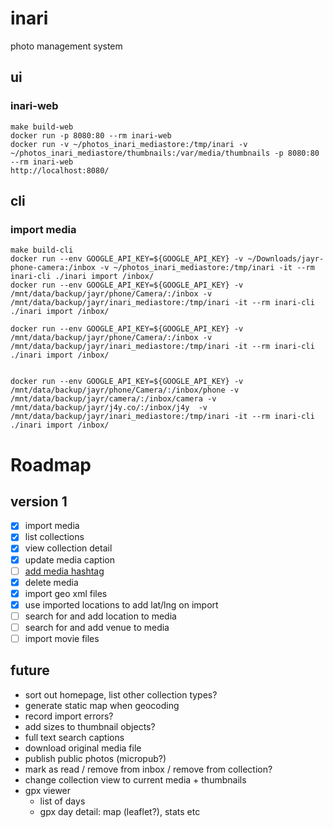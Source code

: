 # inari

photo management system

## ui

### inari-web

```
make build-web
docker run -p 8080:80 --rm inari-web
docker run -v ~/photos_inari_mediastore:/tmp/inari -v ~/photos_inari_mediastore/thumbnails:/var/media/thumbnails -p 8080:80 --rm inari-web
http://localhost:8080/
```

## cli

### import media

```
make build-cli
docker run --env GOOGLE_API_KEY=${GOOGLE_API_KEY} -v ~/Downloads/jayr-phone-camera:/inbox -v ~/photos_inari_mediastore:/tmp/inari -it --rm inari-cli ./inari import /inbox/
docker run --env GOOGLE_API_KEY=${GOOGLE_API_KEY} -v /mnt/data/backup/jayr/phone/Camera/:/inbox -v /mnt/data/backup/jayr/inari_mediastore:/tmp/inari -it --rm inari-cli ./inari import /inbox/

docker run --env GOOGLE_API_KEY=${GOOGLE_API_KEY} -v /mnt/data/backup/jayr/phone/Camera/:/inbox -v /mnt/data/backup/jayr/inari_mediastore:/tmp/inari -it --rm inari-cli ./inari import /inbox/


docker run --env GOOGLE_API_KEY=${GOOGLE_API_KEY} -v /mnt/data/backup/jayr/phone/Camera/:/inbox/phone -v /mnt/data/backup/jayr/camera/:/inbox/camera -v /mnt/data/backup/jayr/j4y.co/:/inbox/j4y  -v /mnt/data/backup/jayr/inari_mediastore:/tmp/inari -it --rm inari-cli ./inari import /inbox/
```

# Roadmap

## version 1

- [x] import media
- [x] list collections
- [X] view collection detail
- [x] update media caption
- [ ] [add media hashtag](https://github.com/j4y-funabashi/inari/issues/11)
- [x] delete media
- [x] import geo xml files
- [x] use imported locations to add lat/lng on import
- [ ] search for and add location to media
- [ ] search for and add venue to media
- [ ] import movie files

## future

- sort out homepage, list other collection types?
- generate static map when geocoding
- record import errors?
- add sizes to thumbnail objects?
- full text search captions
- download original media file
- publish public photos (micropub?)
- mark as read / remove from inbox / remove from collection?
- change collection view to current media + thumbnails
- gpx viewer
    - list of days
    - gpx day detail: map (leaflet?), stats etc
